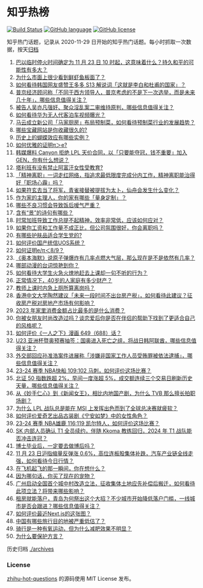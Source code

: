 # 知乎热榜
[![Build Status](https://github.com/ToWeLong/zhihu-hot-questions/workflows/CI/badge.svg)](https://github.com/ToWeLong/zhihu-hot-questions/actions)
[![GitHub language](https://img.shields.io/badge/language-golang-orange.svg)](https://golang.org/)
[![GitHub license](https://img.shields.io/github/license/ToWeLong/zhihu-hot-questions)](https://github.com/ToWeLong/zhihu-hot-questions/blob/main/LICENSE)

知乎热门话题，记录从 2020-11-29 日开始的知乎热门话题。每小时抓取一次数据，按天[归档](./archives)

<!-- BEGIN -->

1. [巴以临时停火时间确定为 11 月 23 日 10 时起，这意味着什么？持久和平的可能性有多大？](https://www.zhihu.com/question/631455760)
1. [为什么市面上很少看到鲜虾鱼板面了？](https://www.zhihu.com/question/330672407)
1. [如何看待韩国网友盛赞王多多 S13 解说词「这就是李白和杜甫的国家」？](https://www.zhihu.com/question/631494680)
1. [普京经济顾问称「不同于西方领导人，普京考虑的不是下一次选举，而是未来几十年」，哪些信息值得关注？](https://www.zhihu.com/question/631524405)
1. [被告人吴亦凡强奸、聚众淫乱案二审维持原判，哪些信息值得关注？](https://www.zhihu.com/question/631646984)
1. [如何看待华为无人代客泊车视频曝光？](https://www.zhihu.com/question/631637549)
1. [马云成立新公司「马家厨房」布局预制菜，如何看待预制菜行业的发展趋势？](https://www.zhihu.com/question/631639251)
1. [哪些宝藏网站是你收藏很久的?](https://www.zhihu.com/question/628829801)
1. [历史上的蝴蝶效应有哪些实例？](https://www.zhihu.com/question/27293796)
1. [如何优雅的证明π＞e?](https://www.zhihu.com/question/631309329)
1. [韩媒爆料 Canyon 拒绝 LPL 天价合同，以「只要能夺冠，钱不重要」加入 GEN，你有什么想说？](https://www.zhihu.com/question/631471048)
1. [塔利班有没有禁止阿富汗女性受教育?](https://www.zhihu.com/question/630728983)
1. [「精神离职」一词走红网络，指追求最低限度完成分内工作，精神离职能治得好「职场心霾」吗？](https://www.zhihu.com/question/631105338)
1. [如果符玄去当了将军，青雀接替被提拔为太卜，仙舟会发生什么变化？](https://www.zhihu.com/question/627280756)
1. [作为家的主理人，你的家有哪些「量身定制」？](https://www.zhihu.com/question/631002963)
1. [哪些不良习惯会导致饭后嗳气严重？](https://www.zhihu.com/question/630581105)
1. [含有“景”的诗句有哪些？](https://www.zhihu.com/question/631575906)
1. [时常加班导致工作总提不起精神，效率非常低，应该如何应对？](https://www.zhihu.com/question/630020770)
1. [如果你工资和工作量不成正比，但公司氛围很好，你会离职吗？](https://www.zhihu.com/question/630540798)
1. [有哪些护肤品适合学生党的?](https://www.zhihu.com/question/624454380)
1. [如何评价国产统信UOS系统？](https://www.zhihu.com/question/594635253)
1. [如何证明e/π＜8/9？](https://www.zhihu.com/question/427526890)
1. [《奥本海默》说原子弹爆炸有几率点燃大气层，那么现在是不是依然有几率？](https://www.zhihu.com/question/631137583)
1. [哪部动漫的台词惊艳到你？](https://www.zhihu.com/question/615599850)
1. [如何看待大学生火急火燎地赶去上课却一句不听的行为？](https://www.zhihu.com/question/631286296)
1. [正常情况下，40岁的人家庭有多少财产？](https://www.zhihu.com/question/628037374)
1. [教师上课时内急上厕所算离岗吗？](https://www.zhihu.com/question/464363950)
1. [香港中文大学陶然建议「未来一段时间不出台房产税」，如何看待此建议？征收房产税对房地产市场有何影响？](https://www.zhihu.com/question/631460531)
1. [2023 年家里消费金额占比最多的是什么消费？](https://www.zhihu.com/question/630119877)
1. [你被女朋友时尚改造过吗？谈恋爱后你是否在伴侣的帮助下找到了更适合自己的风格呢？](https://www.zhihu.com/question/630552299)
1. [如何评价《一人之下》漫画 649（688）话？](https://www.zhihu.com/question/631600104)
1. [U23 亚洲杯暨奥预赛抽签：国奥进入死亡之组，将战日韩阿联酋，哪些信息值得关注？](https://www.zhihu.com/question/631540732)
1. [外交部回应孙准浩案件进展称「涉嫌非国家工作人员受贿罪被依法逮捕」，哪些信息值得关注？](https://www.zhihu.com/question/631510538)
1. [23-24 赛季 NBA快船 109:102 马刺，如何评价这场比赛？](https://www.zhihu.com/question/631447357)
1. [北证 50 指数跌超 2%，早间一度涨超 5%，成交额连续三个交易日刷新历史天量，哪些信息值得关注？](https://www.zhihu.com/question/631502383)
1. [从《妙手仁心》到《新闻女王》，相比内地国产剧，为什么 TVB 那么擅长拍职场剧？](https://www.zhihu.com/question/630841902)
1. [为什么 LPL 战队总是能在 MSI 上发挥出色而到了全球总决赛就疲软？](https://www.zhihu.com/question/630901584)
1. [如何评价爱奇艺出品古装剧《宁安如梦》中的女性角色？](https://www.zhihu.com/question/631470424)
1. [23-24 赛季 NBA雄鹿 116:119 凯尔特人，如何评价这场比赛？](https://www.zhihu.com/question/631446291)
1. [SK 内部人员确认 T1 全员续约，伴随 Kkoma 教练回归，2024 年 T1 战队能否冲击连冠？](https://www.zhihu.com/question/631470565)
1. [博士毕业后，一定要去做博后吗？](https://www.zhihu.com/question/630264765)
1. [11 月 23 日沪指缩量反弹涨 0.6%，高位连板股集体补跌，汽车产业链全线走强，如何看待今日行情？](https://www.zhihu.com/question/631454795)
1. [在飞机起飞的那一瞬间，你在想什么？](https://www.zhihu.com/question/620786605)
1. [因为哪句话，你买了现在的宠物？](https://www.zhihu.com/question/630866429)
1. [广州启动全国首个城中村改造立法，征收集体土地应先补偿后搬迁，如何看待此项立法？将带来哪些影响？](https://www.zhihu.com/question/631539086)
1. [租房就能落户，青岛为何祭出这个大招？不少城市开始降低落户门槛，一线城市是否会跟进？哪些信息值得关注？](https://www.zhihu.com/question/631487188)
1. [如何评价最近Next.js的这张图？](https://www.zhihu.com/question/631144121)
1. [中国有哪些旅行目的地被严重低估了？](https://www.zhihu.com/question/617352068)
1. [骑行是一种有氧运动，但为什么减肥效果不明显？](https://www.zhihu.com/question/631007255)
1. [为什么要保护方言？](https://www.zhihu.com/question/59642581)

<!-- END -->

历史归档 [./archives](./archives)


### License
[zhihu-hot-questions](https://github.com/towelong/zhihu-hot-questions) 的源码使用 MIT License 发布。